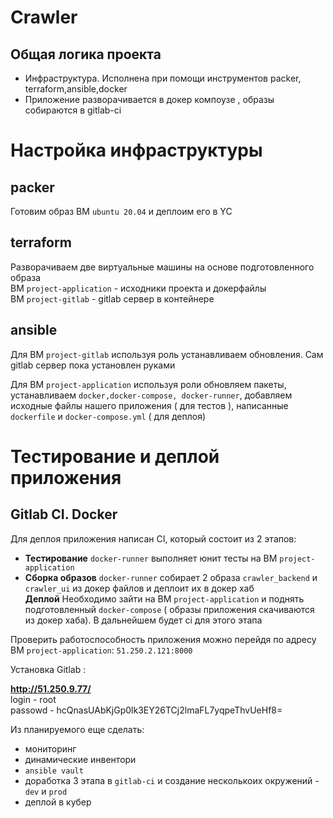 # Crawler

## Общая логика проекта
- Инфраструктура. Исполнена при помощи инструментов packer, terraform,ansible,docker
- Приложение разворачивается в докер компоузе , образы собираются в gitlab-ci



# Настройка инфраструктуры
 ## packer
 Готовим образ ВМ `ubuntu 20.04` и деплоим его в YC  
 ## terraform  
 Разворачиваем две виртуальные машины на основе подготовленного образа   
ВМ `project-application` - исходники проекта и докерфайлы  
ВМ `project-gitlab` - gitlab сервер в контейнере  
 ## ansible    
Для ВМ ``project-gitlab`` используя роль устанавливаем обновления. Сам gitlab сервер пока установлен руками  

Для ВМ ``project-application`` используя роли обновляем пакеты, устанавливаем `docker,docker-compose, docker-runner`, добавляем исходные файлы нашего приложения ( для тестов ), написанные `dockerfile` и `docker-compose.yml` ( для деплоя)



# Тестирование и деплой приложения
## Gitlab CI. Docker
Для деплоя приложения написан CI, который состоит из 2 этапов:
- **Тестирование** `docker-runner` выполняет юнит тесты на ВМ `project-application`
- **Cборка образов** `docker-runner` собирает 2 образа `crawler_backend` и `crawler_ui` из докер файлов и деплоит их в докер хаб  
 **Деплой** Необходимо зайти на ВМ `project-application` и поднять подготовленный `docker-compose` ( образы приложения скачиваются из докер хаба). В дальнейшем будет ci для этого этапа
 
 Проверить работоспособность приложения можно перейдя по адресу ВМ `project-application`: 
 `51.250.2.121:8000`

 
 Установка Gitlab : 
 
**http://51.250.9.77/**  
login -  root    
passowd -  hcQnasUAbKjGp0lk3EY26TCj2lmaFL7yqpeThvUeHf8=

Из планируемого еще сделать:

- мониторинг  
- динамические инвентори  
- `ansible vault`
- доработка 3 этапа в `gitlab-ci` и создание несколькоих окружений - `dev` и `prod`
- деплой в кубер 

 